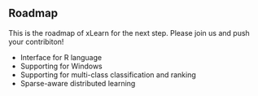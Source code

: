 ## Roadmap

This is the roadmap of xLearn for the next step. Please join us and push your contribiton!

 - Interface for R language
 - Supporting for Windows
 - Supporting for multi-class classification and ranking 
 - Sparse-aware distributed learning